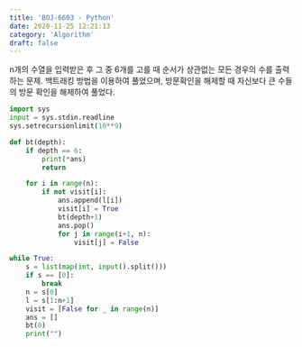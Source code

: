 ```yaml
---
title: 'BOJ-6603 - Python'
date: 2020-11-25 12:21:13
category: 'Algorithm'
draft: false
---
```

n개의 수열을 입력받은 후 그 중 6개를 고를 때 순서가 상관없는 모든 경우의 수를 출력하는 문제. 백트래킹 방법을 이용하여 풀었으며, 방문확인을 해제할 때 자신보다 큰 수들의 방문 확인을 해제하여 풀었다.
```python
import sys
input = sys.stdin.readline
sys.setrecursionlimit(10**9)

def bt(depth):
    if depth == 6:
        print(*ans)
        return

    for i in range(n):
        if not visit[i]:
            ans.append(l[i])
            visit[i] = True
            bt(depth+1)
            ans.pop()
            for j in range(i+1, n):
                visit[j] = False

while True:
    s = list(map(int, input().split()))
    if s == [0]:
        break
    n = s[0]
    l = s[1:n+1]
    visit = [False for _ in range(n)]
    ans = []
    bt(0)
    print("")

```